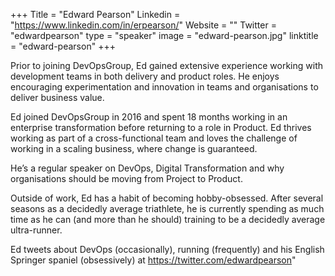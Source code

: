 +++
Title = "Edward Pearson"
Linkedin = "https://www.linkedin.com/in/erpearson/"
Website = ""
Twitter = "edwardpearson"
type = "speaker"
image = "edward-pearson.jpg"
linktitle = "edward-pearson"
+++

Prior to joining DevOpsGroup, Ed gained extensive experience working with development teams in both delivery and product roles. He enjoys encouraging experimentation and innovation in teams and organisations to deliver business value.

Ed joined DevOpsGroup in 2016 and spent 18 months working in an enterprise transformation before returning to a role in Product. Ed thrives working as part of a cross-functional team and loves the challenge of working in a scaling business, where change is guaranteed.

He’s a regular speaker on DevOps, Digital Transformation and why organisations should be moving from Project to Product.

Outside of work, Ed has a habit of becoming hobby-obsessed. After several seasons as a decidedly average triathlete, he is currently spending as much time as he can (and more than he should) training to be a decidedly average ultra-runner.

Ed tweets about DevOps (occasionally), running (frequently) and his English Springer spaniel (obsessively) at https://twitter.com/edwardpearson"